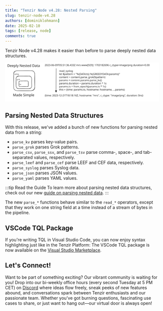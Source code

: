 ```yaml
---
title: "Tenzir Node v4.28: Nested Parsing"
slug: tenzir-node-v4.28
authors: [dominiklohmann]
date: 2025-02-10
tags: [release, node]
comments: true
---
```


Tenzir Node v4.28 makes it easier than before to parse deeply nested data
structures.

![Tenzir Node v4.28](tenzir-node-v4.28.svg)

[github-release]: https://github.com/tenzir/tenzir/releases/tag/v4.28.0

<!-- truncate -->

## Parsing Nested Data Structures

With this release, we've added a bunch of new functions for parsing nested data
from a string:

- `parse_kv` parses key-value pairs.
- `parse_grok` parses Grok patterns.
- `parse_csv`, `parse_ssv`, and `parse_tsv` parse comma-, space-, and
  tab-separated values, respectively.
- `parse_leef` and `parse_cef` parse LEEF and CEF data, respectively.
- `parse_syslog` parses Syslog data.
- `parse_json` parses JSON values.
- `parse_yaml` parses YAML values.

:::tip Read the Guide
To learn more about parsing nested data structures, check out our new [guide on
parsing nested data](/next/usage/parsing-nested-data).
:::

The new `parse_*` functions behave similar to the `read_*` operators, except
that they work on one string field at a time instead of a stream of bytes in the
pipeline.

## VSCode TQL Package

If you're writing TQL in Visual Studio Code, you can now enjoy syntax
highlighting just like in the Tenzir Platform: The VSCode TQL package is now
available on the [Visual Studio Marketplace][vscode-tql].

[vscode-tql]: https://marketplace.visualstudio.com/items?itemName=tenzir.vscode-tql

## Let's Connect!

Want to be part of something exciting? Our vibrant community is waiting for you!
Drop into our bi-weekly office hours (every second Tuesday at 5 PM CET) on
[Discord][discord] where ideas flow freely, sneak peeks of new features abound,
and conversations spark between Tenzir enthusiasts and our passionate team.
Whether you've got burning questions, fascinating use cases to share, or just
want to hang out—our virtual door is always open!

[discord]: /discord
[changelog]: /changelog#v4280
